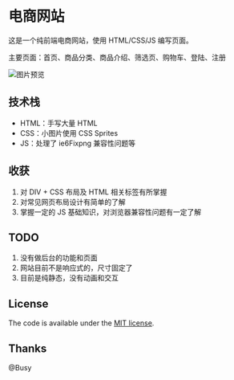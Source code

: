 
# 电商网站

这是一个纯前端电商网站，使用 HTML/CSS/JS 编写页面。

主要页面：首页、商品分类、商品介绍、筛选页、购物车、登陆、注册

![图片预览](http://oph264zoo.bkt.clouddn.com/17-7-20/6482721.jpg)


## 技术栈

+ HTML：手写大量 HTML
+ CSS：小图片使用 CSS Sprites
+ JS：处理了 ie6Fixpng 兼容性问题等


## 收获

1. 对 DIV + CSS 布局及 HTML 相关标签有所掌握
2. 对常见网页布局设计有简单的了解
3. 掌握一定的 JS 基础知识，对浏览器兼容性问题有一定了解


## TODO

1. 没有做后台的功能和页面
2. 网站目前不是响应式的，尺寸固定了
3. 目前是纯静态，没有动画和交互

## License

The code is available under the [MIT license](LICENSE.txt).


## Thanks

@Busy
